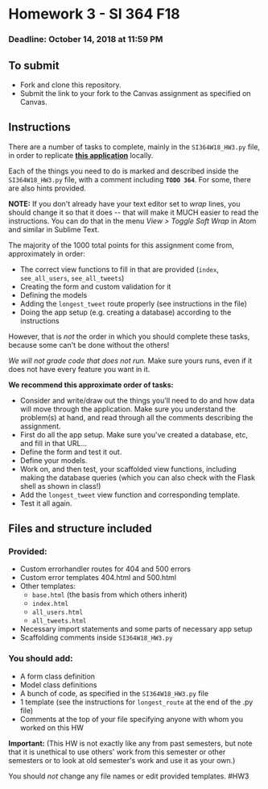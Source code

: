 # Homework 3 - SI 364 F18

### Deadline: October 14, 2018 at 11:59 PM

## To submit

* Fork and clone this repository.
* Submit the link to your fork to the Canvas assignment as specified on Canvas.

## Instructions

There are a number of tasks to complete, mainly in the `SI364W18_HW3.py` file, in order to replicate **[this application](http://sample364hw3.herokuapp.com/)** locally.

Each of the things you need to do is marked and described inside the `SI364W18_HW3.py` file, with a comment including **`TODO 364`**. For some, there are also hints provided.

**NOTE:** If you don't already have your text editor set to *wrap* lines, you should change it so that it does -- that will make it MUCH easier to read the instructions. You can do that in the menu *View > Toggle Soft Wrap* in Atom and similar in Sublime Text.

The majority of the 1000 total points for this assignment come from, approximately in order:

* The correct view functions to fill in that are provided (`index`, `see_all_users`, `see_all_tweets`)
* Creating the form and custom validation for it
* Defining the models
* Adding the `longest_tweet` route properly (see instructions in the file)
* Doing the app setup (e.g. creating a database) according to the instructions

However, that is *not* the order in which you should complete these tasks, because some can't be done without the others!

*We will not grade code that does not run.* Make sure yours runs, even if it does not have every feature you want in it.

**We recommend this approximate order of tasks:**

* Consider and write/draw out the things you'll need to do and how data will move through the application. Make sure you understand the problem(s) at hand, and read through all the comments describing the assignment.
* First do all the app setup. Make sure you've created a database, etc, and fill in that URL...
* Define the form and test it out.
* Define your models.
* Work on, and then test, your scaffolded view functions, including making the database queries (which you can also check with the Flask shell as shown in class!)
* Add the `longest_tweet` view function and corresponding template.
* Test it all again.


## Files and structure included

### Provided:

* Custom errorhandler routes for 404 and 500 errors
* Custom error templates 404.html and 500.html
* Other templates:
    * `base.html` (the basis from which others inherit)
    * `index.html`
    * `all_users.html`
    * `all_tweets.html`
* Necessary import statements and some parts of necessary app setup
* Scaffolding comments inside `SI364W18_HW3.py`

### You should add:

* A form class definition
* Model class definitions
* A bunch of code, as specified in the `SI364W18_HW3.py` file
* 1 template (see the instructions for `longest_route` at the end of the .py file)
* Comments at the top of your file specifying anyone with whom you worked on this HW

**Important:** (This HW is not exactly like any from past semesters, but note that it is unethical to use others' work from this semester or other semesters or to look at old semester's work and use it as your own.)

You should *not* change any file names or edit provided templates.
#HW3

